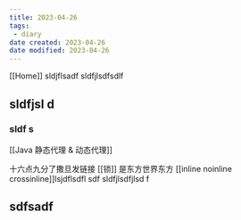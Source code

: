 ```yaml
---
title: 2023-04-26
tags:
 - diary
date created: 2023-04-26
date modified: 2023-04-26
---
```



[[Home]]
sldjflsadf
sldfjlsdfsdlf

## sldfjsl d

### sldf s

[[Java 静态代理 & 动态代理]]

十六点九分了撒旦发链接 [[锁]] 是东方世界东方
[[inline noinline crossinline]]lsjdflsdfl sdf
sldfjlsdfjlsd f

## sdfsadf
